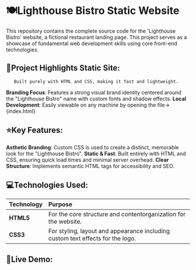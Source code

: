 #                                              ​🍽️Lighthouse Bistro Static Website

This repository contains the complete source code for the 'Lighthouse Bistro' website, a fictional restaurant landing page. This project serves as a showcase of fundamental web development skills using core front-end technologies.

## 🌟Project Highlights Static Site:
       Built purely with HTML and CSS, making it fast and lightweight. 
**Branding Focus**: Features a strong visual brand identity centered around the "Lighthouse Bistro" name with custom fonts and shadow effects.
**Local Development**: Easily viewable on any machine by opening the file->{index.html}

## ⭐Key Features:
**Asthetic Branding**: Custom CSS is used to create a distinct, memorable look for the "Lighthouse Bistro".
**Static & Fast**: Built entirely with HTML and CSS, ensuring quick load times and minimal server overhead.
**Clear Structure**: Implements semantic HTML tags for accessibility and SEO.

## 💻Technologies Used:
|Technology|Purpose|
|:--|:--|
|**HTML5**|For the core structure and contentorganization for the website.|
|**CSS3**|For styling, layout and appearance including custom text effects for the logo.|

## 🔗Live Demo:
